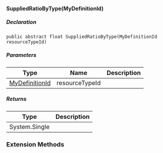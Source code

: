 #### SuppliedRatioByType(MyDefinitionId)

##### Declaration

```
public abstract float SuppliedRatioByType(MyDefinitionId resourceTypeId)
```

##### Parameters

| Type | Name | Description |
| --- | --- | --- |
| [MyDefinitionId](https://keensoftwarehouse.github.io/SpaceEngineersModAPI/api/VRage.Game.MyDefinitionId.html) | resourceTypeId |     |

##### Returns

| Type | Description |
| --- | --- |
| System.Single |     |

### Extension Methods